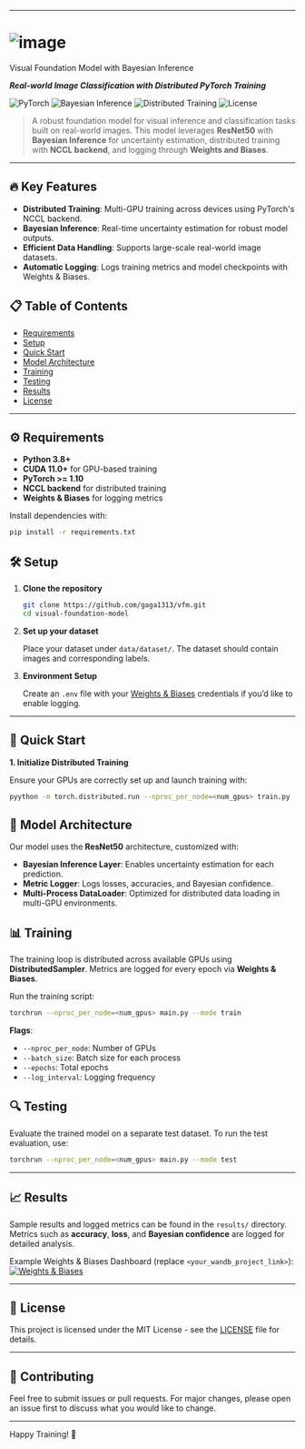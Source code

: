 
---

# ![image](https://github.com/user-attachments/assets/7f79b902-b432-4550-9ed0-735a7106fa9b)
 Visual Foundation Model with Bayesian Inference

**_Real-world Image Classification with Distributed PyTorch Training_**

![PyTorch](https://img.shields.io/badge/PyTorch-1.13-red)
![Bayesian Inference](https://img.shields.io/badge/Bayesian%20Inference-Applied-blue)
![Distributed Training](https://img.shields.io/badge/Distributed%20Training-MultiGPU-green)
![License](https://img.shields.io/badge/license-MIT-brightgreen)

> A robust foundation model for visual inference and classification tasks built on real-world images. This model leverages **ResNet50** with **Bayesian Inference** for uncertainty estimation, distributed training with **NCCL backend**, and logging through **Weights and Biases**.

---

## 🔥 Key Features

- **Distributed Training**: Multi-GPU training across devices using PyTorch's NCCL backend.
- **Bayesian Inference**: Real-time uncertainty estimation for robust model outputs.
- **Efficient Data Handling**: Supports large-scale real-world image datasets.
- **Automatic Logging**: Logs training metrics and model checkpoints with Weights & Biases.

## 📋 Table of Contents

- [Requirements](#requirements)
- [Setup](#setup)
- [Quick Start](#quick-start)
- [Model Architecture](#model-architecture)
- [Training](#training)
- [Testing](#testing)
- [Results](#results)
- [License](#license)

---

## ⚙️ Requirements

- **Python 3.8+**
- **CUDA 11.0+** for GPU-based training
- **PyTorch >= 1.10**
- **NCCL backend** for distributed training
- **Weights & Biases** for logging metrics

Install dependencies with:

```bash
pip install -r requirements.txt
```

## 🛠️ Setup

1. **Clone the repository**

   ```bash
   git clone https://github.com/gaga1313/vfm.git
   cd visual-foundation-model
   ```

2. **Set up your dataset**

   Place your dataset under `data/dataset/`. The dataset should contain images and corresponding labels.

3. **Environment Setup**

   Create an `.env` file with your [Weights & Biases](https://wandb.ai/) credentials if you’d like to enable logging.

---

## 🚀 Quick Start

**1. Initialize Distributed Training**

Ensure your GPUs are correctly set up and launch training with:

```bash
pyython -m torch.distributed.run --nproc_per_node=<num_gpus> train.py
```


## 🧠 Model Architecture

Our model uses the **ResNet50** architecture, customized with:

- **Bayesian Inference Layer**: Enables uncertainty estimation for each prediction.
- **Metric Logger**: Logs losses, accuracies, and Bayesian confidence.
- **Multi-Process DataLoader**: Optimized for distributed data loading in multi-GPU environments.

## 📊 Training

The training loop is distributed across available GPUs using **DistributedSampler**. Metrics are logged for every epoch via **Weights & Biases**.

Run the training script:

```bash
torchrun --nproc_per_node=<num_gpus> main.py --mode train
```

**Flags**:
- `--nproc_per_node`: Number of GPUs
- `--batch_size`: Batch size for each process
- `--epochs`: Total epochs
- `--log_interval`: Logging frequency

## 🔍 Testing

Evaluate the trained model on a separate test dataset. To run the test evaluation, use:

```bash
torchrun --nproc_per_node=<num_gpus> main.py --mode test
```

---

## 📈 Results

Sample results and logged metrics can be found in the `results/` directory. Metrics such as **accuracy**, **loss**, and **Bayesian confidence** are logged for detailed analysis.

Example Weights & Biases Dashboard (replace `<your_wandb_project_link>`):
[![Weights & Biases](https://img.shields.io/badge/Weights%20&%20Biases-Project%20Dashboard-blue)](<your_wandb_project_link>)

---

## 📜 License

This project is licensed under the MIT License - see the [LICENSE](LICENSE) file for details.

---

## 🤝 Contributing

Feel free to submit issues or pull requests. For major changes, please open an issue first to discuss what you would like to change.

---

Happy Training! 💪
